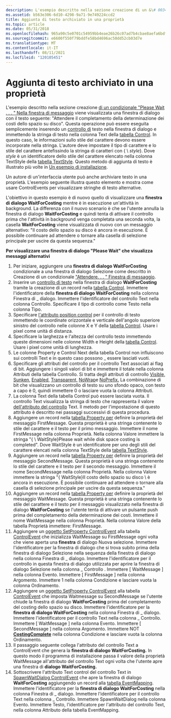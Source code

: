 ```yaml
---
description: L'esempio descritto nella sezione creazione di un &\# 0034; Attendere prego.
ms.assetid: b563e306-6d10-4298-9a71-9e749224ccd2
title: Aggiunta di testo archiviato in una proprietà
ms.topic: article
ms.date: 05/31/2018
ms.openlocfilehash: 965a90c5e0701c54959bb4eae26b26c07ad7b4cbae8aefa6bdf346542b6a5cf4
ms.sourcegitcommit: e6600f550f79bddfe58bd4696ac50dd52cb03d7e
ms.translationtype: MT
ms.contentlocale: it-IT
ms.lasthandoff: 08/11/2021
ms.locfileid: "120105451"
---
```

# <a name="adding-text-stored-in-a-property"></a>Aggiunta di testo archiviato in una proprietà

L'esempio descritto nella sezione creazione [di un condizionale "Please Wait . . . " Nella finestra di messaggio](authoring-a-conditional-please-wait-------message-box.md) viene visualizzata una finestra di dialogo con il testo seguente: "Attendere il completamento della determinazione dei costi dello spazio su disco". Questa operazione può essere eseguita semplicemente inserendo un [controllo di](text-control.md) testo nella finestra di dialogo e immettendo la stringa di testo nella colonna Text della [tabella Control](control-table.md). In questo caso, le informazioni sullo stile del carattere devono essere incorporate nella stringa. L'autore deve impostare il tipo di carattere e lo stile del carattere antefissindo la stringa di caratteri con { \\ *style*}. Dove *style* è un identificatore dello stile del carattere elencato nella colonna TextStyle della [tabella TextStyle](textstyle-table.md). Questo metodo di aggiunta di testo è illustrato più volte in [Un esempio di installazione](an-installation-example.md).

Un autore di un'interfaccia utente può anche archiviare testo in una proprietà. L'esempio seguente illustra questo elemento e mostra come usare ControlEvents per visualizzare stringhe di testo alternative.

L'obiettivo in questo esempio è di nuovo quello di visualizzare una **finestra di dialogo WaitForCosting** mentre è in esecuzione un'attività in background. La differenza con il nuovo scenario è che se l'utente annulla la finestra di dialogo **WaitForCosting** e quindi tenta di attivare il controllo prima che l'attività in background venga completata una seconda volta, la casella **WaitForCosting** viene visualizzata di nuovo con un messaggio alternativo: "Il costo dello spazio su disco è ancora in esecuzione. È possibile continuare ad attendere o tornare alla casella di selezione principale per uscire da questa sequenza."

**Per visualizzare una finestra di dialogo "Please Wait" che visualizza messaggi alternativi**

1.  Per iniziare, aggiungere una **finestra di dialogo WaitForCosting** condizionale a una finestra di dialogo Selezione come descritto in Creazione di un condizionale ["Attendere. . . " Finestra di messaggio](authoring-a-conditional-please-wait-------message-box.md).
2.  Inserire un [controllo di testo](text-control.md) nella finestra di dialogo **WaitForCosting** tramite la creazione di un record nella [tabella Control](control-table.md). Immettere l'identificatore della **finestra di dialogo WaitForCosting** nella colonna Finestra di \_ dialogo. Immettere l'identificatore del controllo Text nella colonna Controllo. Specificare il tipo di controllo come Testo nella colonna Tipo.
3.  Specificare [l'attributo position control](position-control-attribute.md) per il controllo di testo immettendo le coordinate orizzontale e verticale dell'angolo superiore sinistro del controllo nelle colonne X e Y della [tabella Control](control-table.md). Usare i pixel come unità di distanza.
4.  Specificare la larghezza e l'altezza del controllo testo immettendo queste dimensioni nelle colonne Width e Height della [tabella Control](control-table.md). Usare i pixel come unità di lunghezza.
5.  Le colonne Property e Control Next della tabella Control non influiscono sui controlli Text e in questo caso possono \_ essere lasciati vuoti.
6.  Specificare gli attributi del controllo per il controllo Text associati ai flag di bit. Aggiungere i singoli valori di bit e immettere il totale nella colonna Attributi della tabella Controllo. Si tratta degli attributi di controllo [Visible,](visible-control-attribute.md) [Sunken,](sunken-control-attribute.md) [Enabled,](enabled-control-attribute.md) [Transparent,](transparent-control-attribute.md) [NoWrap](nowrap-control-attribute.md)e [NoPrefix.](noprefix-control-attribute.md) La combinazione di bit che visualizzano un controllo di testo su uno sfondo opaco, con testo a capo è 0, quindi immettere 0 o lasciare vuota la colonna Attributi.
7.  La colonna Text della tabella Control può essere lasciata vuota. Il controllo Text visualizza la stringa di testo che rappresenta il valore [dell'attributo del controllo](text-control-attribute.md) Text. Il metodo per l'impostazione di questo attributo è descritto nei passaggi successivi di questa procedura.
8.  Aggiungere un record nella [tabella Property per](property-table.md) definire la proprietà del messaggio FirstMessage. Questa proprietà è una stringa contenente lo stile del carattere e il testo per il primo messaggio. Immettere il nome FirstMessage nella colonna Proprietà. Nella colonna Valore immettere la stringa "{ \\ WaitStyle}Please wait while disk space costing is completed". Dove WaitStyle è un identificatore per uno degli stili del carattere elencati nella colonna TextStyle della [tabella TextStyle](textstyle-table.md).
9.  Aggiungere un record nella [tabella Property per](property-table.md) definire la proprietà del messaggio SecondMessage. Questa proprietà è una stringa contenente lo stile del carattere e il testo per il secondo messaggio. Immettere il nome SecondMessage nella colonna Proprietà. Nella colonna Valore immettere la stringa "{ WaitStyle}Il costo dello spazio su disco \\ è ancora in esecuzione. È possibile continuare ad attendere o tornare alla casella di selezione principale per uscire da questa sequenza."
10. Aggiungere un record nella [tabella Property per](property-table.md) definire la proprietà del messaggio WaitMessage. Questa proprietà è una stringa contenente lo stile del carattere e il testo per il messaggio visualizzato nella finestra di dialogo **WaitForCosting** se l'utente tenta di attivare un pulsante push prima del completamento della determinazione dei costi. Immettere il nome WaitMessage nella colonna Proprietà. Nella colonna Valore della tabella Proprietà immettere: FirstMessage.
11. Aggiungere un [oggetto SetProperty ControlEvent](setproperty-controlevent.md) alla tabella [ControlEvent](controlevent-table.md) che inizializza WaitMessage su FirstMessage ogni volta che viene aperta una **finestra** di dialogo Nuova selezione. Immettere l'identificatore per la finestra di dialogo che si trova subito prima della finestra di dialogo Selezione nella sequenza della finestra di dialogo nella colonna Finestra di \_ dialogo. Immettere l'identificatore per il controllo in questa finestra di dialogo utilizzata per aprire la finestra di dialogo Selezione nella colonna \_ Controllo . Immettere \[ WaitMessage \] nella colonna Evento. Immettere \[ FirstMessage \] nella colonna Argomento. Immettere 1 nella colonna Condizione e lasciare vuota la colonna Ordinamento.
12. Aggiungere un [oggetto SetProperty ControlEvent](setproperty-controlevent.md) alla tabella [ControlEvent](controlevent-table.md) che imposta Waitmessage su SecondMessage se l'utente chiude la finestra di dialogo **WaitForCosting** prima del completamento del costing dello spazio su disco. Immettere l'identificatore per la **finestra di dialogo WaitForCosting** nella colonna Finestra di \_ dialogo. Immettere l'identificatore per il controllo Text nella colonna \_ Controllo. Immettere \[ WaitMessage \] nella colonna Evento. Immettere \[ SecondMessage \] nella colonna Argomento. Immettere NOT [**CostingComplete**](costingcomplete.md) nella colonna Condizione e lasciare vuota la colonna Ordinamento.
13. Il passaggio seguente collega l'attributo del controllo Text a ControlEvent che genera la **finestra di dialogo WaitForCosting.** In questo modo il programma di installazione passa il valore della proprietà WaitMessage all'attributo del controllo Text ogni volta che l'utente apre una finestra di **dialogo WaitForCosting.**
14. Sottoscrivere l'attributo Text control del controllo Text in [SpawnWaitDialog ControlEvent](spawnwaitdialog-controlevent.md) che apre la finestra di dialogo **WaitForCosting** aggiungendo un record alla [tabella EventMapping](eventmapping-table.md). Immettere l'identificatore per la **finestra di dialogo WaitForCosting** nella colonna Finestra di \_ dialogo. Immettere l'identificatore per il controllo Text nella colonna \_ Controllo. Immettere SpawnWaitDialog nella colonna Evento. Immettere Testo, l'identificatore per l'attributo del controllo Text, nella colonna Attributo della tabella EventMapping.

 

 



